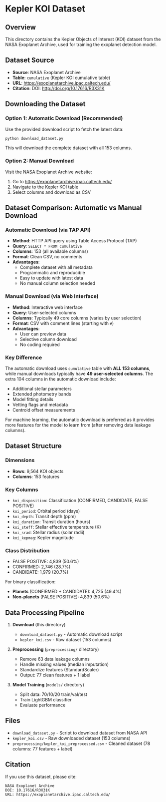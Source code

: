 # Kepler KOI Dataset

## Overview
This directory contains the Kepler Objects of Interest (KOI) dataset from the NASA Exoplanet Archive, used for training the exoplanet detection model.

## Dataset Source
- **Source**: NASA Exoplanet Archive
- **Table**: `cumulative` (Kepler KOI cumulative table)
- **URL**: https://exoplanetarchive.ipac.caltech.edu/
- **Citation**: DOI: http://doi.org/10.17616/R3X31K

## Downloading the Dataset

### Option 1: Automatic Download (Recommended)
Use the provided download script to fetch the latest data:

```bash
python download_dataset.py
```

This will download the complete dataset with all 153 columns.

### Option 2: Manual Download
Visit the NASA Exoplanet Archive website:
1. Go to https://exoplanetarchive.ipac.caltech.edu/
2. Navigate to the Kepler KOI table
3. Select columns and download as CSV

## Dataset Comparison: Automatic vs Manual Download

### Automatic Download (via TAP API)
- **Method**: HTTP API query using Table Access Protocol (TAP)
- **Query**: `SELECT * FROM cumulative`
- **Columns**: 153 (all available columns)
- **Format**: Clean CSV, no comments
- **Advantages**:
  - Complete dataset with all metadata
  - Programmatic and reproducible
  - Easy to update with latest data
  - No manual column selection needed

### Manual Download (via Web Interface)
- **Method**: Interactive web interface
- **Query**: User-selected columns
- **Columns**: Typically 49 core columns (varies by user selection)
- **Format**: CSV with comment lines (starting with `#`)
- **Advantages**:
  - User can preview data
  - Selective column download
  - No coding required

### Key Difference
The automatic download uses `cumulative` table with **ALL 153 columns**, while manual downloads typically have **49 user-selected columns**. The extra 104 columns in the automatic download include:
- Additional stellar parameters
- Extended photometry bands
- Model fitting details
- Vetting flags and metadata
- Centroid offset measurements

For machine learning, the automatic download is preferred as it provides more features for the model to learn from (after removing data leakage columns).

## Dataset Structure

### Dimensions
- **Rows**: 9,564 KOI objects
- **Columns**: 153 features

### Key Columns
- `koi_disposition`: Classification (CONFIRMED, CANDIDATE, FALSE POSITIVE)
- `koi_period`: Orbital period (days)
- `koi_depth`: Transit depth (ppm)
- `koi_duration`: Transit duration (hours)
- `koi_steff`: Stellar effective temperature (K)
- `koi_srad`: Stellar radius (solar radii)
- `koi_kepmag`: Kepler magnitude

### Class Distribution
- FALSE POSITIVE: 4,839 (50.6%)
- CONFIRMED: 2,746 (28.7%)
- CANDIDATE: 1,979 (20.7%)

For binary classification:
- **Planets** (CONFIRMED + CANDIDATE): 4,725 (49.4%)
- **Non-planets** (FALSE POSITIVE): 4,839 (50.6%)

## Data Processing Pipeline

1. **Download** (this directory)
   - `download_dataset.py` - Automatic download script
   - `kepler_koi.csv` - Raw dataset (153 columns)

2. **Preprocessing** (`preprocessing/` directory)
   - Remove 63 data leakage columns
   - Handle missing values (median imputation)
   - Standardize features (StandardScaler)
   - Output: 77 clean features + 1 label

3. **Model Training** (`models/` directory)
   - Split data: 70/10/20 train/val/test
   - Train LightGBM classifier
   - Evaluate performance

## Files
- `download_dataset.py` - Script to download dataset from NASA API
- `kepler_koi.csv` - Raw downloaded dataset (153 columns)
- `preprocessing/kepler_koi_preprocessed.csv` - Cleaned dataset (78 columns: 77 features + label)

## Citation
If you use this dataset, please cite:

```
NASA Exoplanet Archive
DOI: 10.17616/R3X31K
URL: https://exoplanetarchive.ipac.caltech.edu/
```
